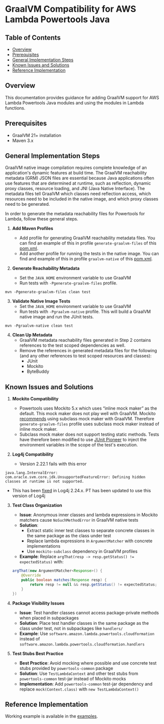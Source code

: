 # GraalVM Compatibility for AWS Lambda Powertools Java

## Table of Contents
- [Overview](#overview)
- [Prerequisites](#prerequisites)
- [General Implementation Steps](#general-implementation-steps)
- [Known Issues and Solutions](#known-issues-and-solutions)
- [Reference Implementation](#reference-implementation)

## Overview
This documentation provides guidance for adding GraalVM support for AWS Lambda Powertools Java modules and using the modules in Lambda functions.

## Prerequisites
- GraalVM 21+ installation
- Maven 3.x

## General Implementation Steps
GraalVM native image compilation requires complete knowledge of an application's dynamic features at build time. The GraalVM reachability metadata (GRM) JSON files are essential because Java applications often use features that are determined at runtime, such as reflection, dynamic proxy classes, resource loading, and JNI (Java Native Interface). The metadata files tell GraalVM which classes need reflection access, which resources need to be included in the native image, and which proxy classes need to be generated.

In order to generate the metadata reachability files for Powertools for Lambda, follow these general steps.

1. **Add Maven Profiles**
    - Add profile for generating GraalVM reachability metadata files. You can find an example of this in profile `generate-graalvm-files` of this [pom.xml](powertools-common/pom.xml). 
    - Add another profile for running the tests in the native image. You can find and example of this in profile `graalvm-native` of this [pom.xml](powertools-common/pom.xml).

2. **Generate Reachability Metadata**
    - Set the `JAVA_HOME` environment variable to use GraalVM
    - Run tests with `-Pgenerate-graalvm-files` profile.
```shell
mvn -Pgenerate-graalvm-files clean test
```

3. **Validate Native Image Tests**
    - Set the `JAVA_HOME` environment variable to use GraalVM
    - Run tests with `-Pgraalvm-native` profile. This will build a GraalVM native image and run the JUnit tests.
```shell
mvn -Pgraalvm-native clean test
```

4. **Clean Up Metadata**
    -  GraalVM metadata reachability files generated in Step 2 contains references to the test scoped dependencies as well.
    - Remove the references in generated metadata files for the following (and any other references to test scoped resources and classes):
        - JUnit
        - Mockito
        - ByteBuddy

## Known Issues and Solutions
1. **Mockito Compatibility**
   - Powertools uses Mockito 5.x which uses “inline mock maker” as the default. This mock maker does not play well with GraalVM. Mockito [recommends](https://github.com/mockito/mockito/releases/tag/v5.0.0) using subclass mock maker with GraalVM. Therefore `generate-graalvm-files` profile uses subclass mock maker instead of inline mock maker.
   - Subclass mock maker does not support testing static methods. Tests have therefore been modified to use [JUnit Pioneer](https://junit-pioneer.org/docs/environment-variables/) to inject the environment variables in the scope of the test's execution.

2. **Log4j Compatibility**
   - Version 2.22.1 fails with this error
```
java.lang.InternalError: com.oracle.svm.core.jdk.UnsupportedFeatureError: Defining hidden classes at runtime is not supported.
```
   - This has been [fixed](https://github.com/apache/logging-log4j2/discussions/2364#discussioncomment-8950077) in Log4j 2.24.x. PT has been updated to use this version of Log4j 

3. **Test Class Organization**
   - **Issue**: Anonymous inner classes and lambda expressions in Mockito matchers cause `NoSuchMethodError` in GraalVM native tests
   - **Solution**: 
     - Extract static inner test classes to separate concrete classes in the same package as the class under test
     - Replace lambda expressions in `ArgumentMatcher` with concrete implementations
     - Use `mockito-subclass` dependency in GraalVM profiles
   - **Example**: Replace `argThat(resp -> resp.getStatus() != expectedStatus)` with:
   ```java
   argThat(new ArgumentMatcher<Response>() {
       @Override
       public boolean matches(Response resp) {
           return resp != null && resp.getStatus() != expectedStatus;
       }
   })
   ```

4. **Package Visibility Issues**
   - **Issue**: Test handler classes cannot access package-private methods when placed in subpackages
   - **Solution**: Place test handler classes in the same package as the class under test, not in subpackages like `handlers/`
   - **Example**: Use `software.amazon.lambda.powertools.cloudformation` instead of `software.amazon.lambda.powertools.cloudformation.handlers`

5. **Test Stubs Best Practice**
   - **Best Practice**: Avoid mocking where possible and use concrete test stubs provided by `powertools-common` package
   - **Solution**: Use `TestLambdaContext` and other test stubs from `powertools-common` test-jar instead of Mockito mocks
   - **Implementation**: Add `powertools-common` test-jar dependency and replace `mock(Context.class)` with `new TestLambdaContext()`

## Reference Implementation
Working example is available in the [examples](examples/powertools-examples-core-utilities/sam-graalvm). 
